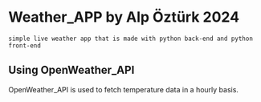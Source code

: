 # Weather_APP by Alp Öztürk 2024
    simple live weather app that is made with python back-end and python front-end
<h2> Using OpenWeather_API </h2>
<body>OpenWeather_API is used to fetch temperature data in a hourly basis.</body>
